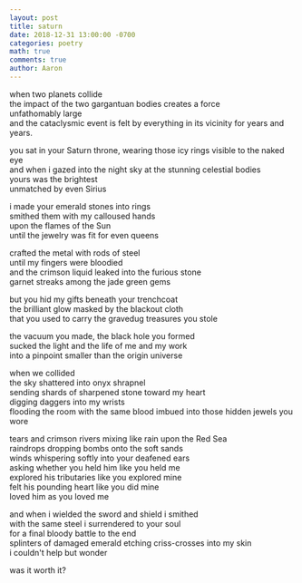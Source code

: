 ```yaml
---
layout: post
title: saturn
date: 2018-12-31 13:00:00 -0700
categories: poetry 
math: true
comments: true
author: Aaron
---
```


when two planets collide  
the impact of the two gargantuan bodies creates a force  
unfathomably large  
and the cataclysmic event is felt by everything in its vicinity for years and years.  

you sat in your Saturn throne, wearing those icy rings visible to the naked eye  
and when i gazed into the night sky at the stunning celestial bodies  
yours was the brightest  
unmatched by even Sirius  

i made your emerald stones into rings  
smithed them with my calloused hands  
upon the flames of the Sun  
until the jewelry was fit for even queens  

crafted the metal with rods of steel  
until my fingers were bloodied  
and the crimson liquid leaked into the furious stone  
garnet streaks among the jade green gems  

but you hid my gifts beneath your trenchcoat  
the brilliant glow masked by the blackout cloth  
that you used to carry the gravedug treasures you stole  

the vacuum you made, the black hole you formed  
sucked the light and the life of me and my work  
into a pinpoint smaller than the origin universe  

when we collided  
the sky shattered into onyx shrapnel  
sending shards of sharpened stone toward my heart  
digging daggers into my wrists  
flooding the room with the same blood imbued into those hidden jewels you wore  

tears and crimson rivers mixing like rain upon the Red Sea  
raindrops dropping bombs onto the soft sands  
winds whispering softly into your deafened ears  
asking whether you held him like you held me  
explored his tributaries like you explored mine  
felt his pounding heart like you did mine  
loved him as you loved me  

and when i wielded the sword and shield i smithed  
with the same steel i surrendered to your soul  
for a final bloody battle to the end  
splinters of damaged emerald etching criss-crosses into my skin  
i couldn't help but wonder  

was it worth it?
